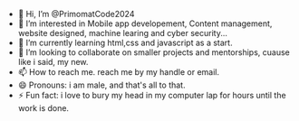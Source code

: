- 👋 Hi, I’m @PrimomatCode2024
- 👀 I’m interested in Mobile app developement, Content management, website designed, machine learing and cyber security...
- 🌱 I’m currently learning  html,css and javascript as a start.
- 💞️ I’m looking to collaborate on smaller projects and mentorships, cuause like i said, my new.
- 📫 How to reach me. reach me by my handle or email.
- 😄 Pronouns: i am male, and that's all to that.
- ⚡ Fun fact: i love to bury my head in my computer lap for hours until the work is done.

<!---
PrimomatCode2024/PrimomatCode2024 is a ✨ special ✨ repository because its `README.md` (this file) appears on your GitHub profile.
You can click the Preview link to take a look at your changes.
--->
